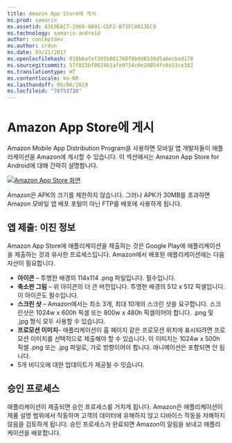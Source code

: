 ```yaml
---
title: Amazon App Store에 게시
ms.prod: xamarin
ms.assetid: A3E9EAC7-2968-8891-CDF2-B73FC0013EC9
ms.technology: xamarin-android
author: conceptdev
ms.author: crdun
ms.date: 03/21/2017
ms.openlocfilehash: 818b6afef395b081768f8bdd6538d5a8ecbad178
ms.sourcegitcommit: 57f815bf0024b1afe9754c0e28054fc0a53ce302
ms.translationtype: HT
ms.contentlocale: ko-KR
ms.lasthandoff: 09/06/2019
ms.locfileid: "70753736"
---
```

# <a name="publishing-to-the-amazon-app-store"></a>Amazon App Store에 게시

Amazon Mobile App Distribution Program을 사용하면 모바일 앱 개발자들이 애플리케이션을 Amazon에 게시할 수 있습니다. 이 섹션에서는 Amazon App Store for Android에 대해 간략히 설명합니다. 

[![Amazon App Store 화면](publishing-to-amazon-images/amazon-app-store.png)](publishing-to-amazon-images/amazon-app-store.png#lightbox)

Amazon은 APK의 크기를 제한하지 않습니다. 그러나 APK가 30MB를 초과하면 Amazon 모바일 앱 배포 포털이 아닌 FTP를 배포에 사용하게 됩니다.

## <a name="submitting-apps-binary-info"></a>앱 제출: 이진 정보

Amazon App Store에 애플리케이션을 제출하는 것은 Google Play에 애플리케이션을 제출하는 것과 유사한 프로세스입니다. Amazon에서 배포된 애플리케이션에는 다음 자산이 필요합니다. 

- **아이콘** &ndash; 투명한 배경의 114x114 .png 파일입니다. 필수입니다.
- **축소판 그림** &ndash; 위 아이콘의 더 큰 버전입니다. 투명한 배경의 512 x 512 픽셀입니다. 이 아이콘도 필수입니다.
- **스크린 샷** &ndash; Amazon에서는 최소 3개, 최대 10개의 스크린 샷을 요구합니다. 스크린샷은 1024w x 600h 픽셀 또는 800w x 480h 픽셀이어야 합니다. .png 및 .jpg 형식 모두 사용할 수 있습니다.
- **프로모션 이미지**&ndash; 애플리케이션이 홈 페이지 같은 프로모션 위치에 표시되려면 프로모션 이미지를 선택적으로 제출해야 할 수 있습니다. 이 이미지는 1024w x 500h 픽셀 .png 또는 .jpg 파일로, 가로 방향이어야 합니다. 애니메이션은 포함되면 안 됩니다.
- 5개 비디오에 대한 업데이트가 제공될 수 잇습니다.

## <a name="approval-process"></a>승인 프로세스

애플리케이션이 제출되면 승인 프로세스를 거치게 됩니다.
Amazon은 애플리케이션이 제품 설명 범위에서 작동하며 고객의 데이터에 유해하지 않고 디바이스 작동을 저해하지 않음을 검토하게 됩니다. 승인 프로세스가 완료되면 Amazon이 알림을 보내고 애플리케이션을 배포합니다.
